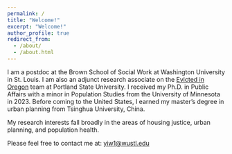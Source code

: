 ```yaml
---
permalink: /
title: "Welcome!"
excerpt: "Welcome!"
author_profile: true
redirect_from: 
  - /about/
  - /about.html
---
```


I am a postdoc at the Brown School of Social Work at Washington University in St. Louis. I am also an adjunct research associate on the [Evicted in Oregon](https://www.evictedinoregon.com) team at Portland State University. I received my Ph.D. in Public Affairs with a minor in Population Studies from the University of Minnesota in 2023. Before coming to the United States, I earned my master’s degree in urban planning from Tsinghua University, China.

My research interests fall broadly in the areas of housing justice, urban planning, and population health.

Please feel free to contact me at: yiw1@wustl.edu

